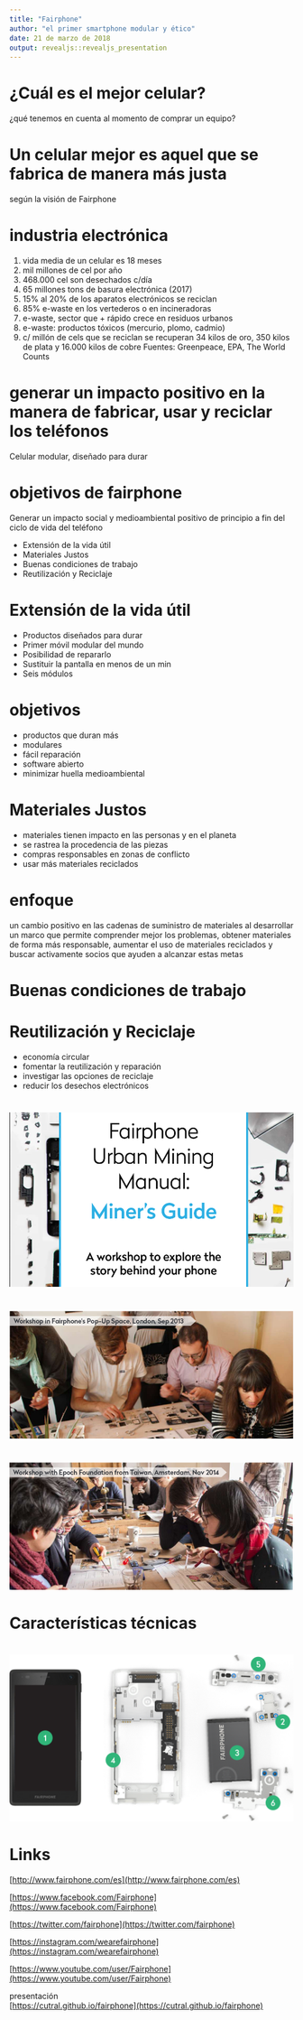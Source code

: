 ```yaml
---
title: "Fairphone"
author: "el primer smartphone modular y ético"
date: 21 de marzo de 2018
output: revealjs::revealjs_presentation
---
```


# ¿Cuál es el mejor celular?

¿qué tenemos en cuenta al momento de comprar un equipo?

# Un celular mejor es aquel que se fabrica de manera más justa

según la visión de Fairphone

# industria electrónica

1. vida media de un celular es 18 meses
2. mil millones de cel por año
3. 468.000 cel son desechados c/día
4. 65 millones tons de basura electrónica (2017)
5. 15% al 20% de los aparatos electrónicos se reciclan
6. 85% e-waste en los vertederos o en incineradoras
7. e-waste, sector que + rápido crece en residuos urbanos
8. e-waste: productos tóxicos (mercurio, plomo, cadmio)
9. c/ millón de cels que se reciclan se recuperan 34 kilos de oro, 350 kilos de plata y 16.000 kilos de cobre
Fuentes: Greenpeace, EPA, The World Counts

# generar un impacto positivo en la manera de fabricar, usar y reciclar los teléfonos

Celular modular, diseñado para durar

# objetivos de fairphone

Generar un impacto social y medioambiental positivo de principio a fin del ciclo de vida del teléfono

- Extensión de la vida útil
- Materiales Justos
- Buenas condiciones de trabajo
- Reutilización y Reciclaje

# Extensión de la vida útil

- Productos diseñados para durar
- Primer móvil modular del mundo
- Posibilidad de repararlo
- Sustituir la pantalla en menos de un min
- Seis módulos

# objetivos

- productos que duran más
- modulares
- fácil reparación
- software abierto
- minimizar huella medioambiental


# Materiales Justos

- materiales tienen impacto en las personas y en el planeta
- se rastrea la procedencia de las piezas
- compras responsables en zonas de conflicto
- usar más materiales reciclados

# enfoque

un cambio positivo en las cadenas de suministro de materiales al desarrollar un marco que permite comprender mejor los problemas, obtener materiales de forma más responsable, aumentar el uso de materiales reciclados y buscar activamente socios que ayuden a alcanzar estas metas

# Buenas condiciones de trabajo

# Reutilización y Reciclaje

- economía circular
- fomentar la reutilización y reparación
- investigar las opciones de reciclaje
- reducir los desechos electrónicos

#

![](img/Urban-MiningMiners.png)

#

![](img/workshop-2013.png)

#

![](img/workshop-2014.png)

# Características técnicas

#

![](img/sparepartsheader.png)

# Links

[http://www.fairphone.com/es](http://www.fairphone.com/es)

[https://www.facebook.com/Fairphone](https://www.facebook.com/Fairphone)

[https://twitter.com/fairphone](https://twitter.com/fairphone)

[https://instagram.com/wearefairphone](https://instagram.com/wearefairphone)

[https://www.youtube.com/user/Fairphone](https://www.youtube.com/user/Fairphone)

presentación  
[https://cutral.github.io/fairphone](https://cutral.github.io/fairphone)
